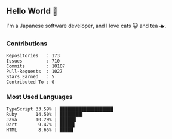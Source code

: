 ## Hello World 👋

I'm a Japanese software developer, and I love cats 😺 and tea 🫖.

### Contributions

    Repositories   : 173
    Issues         : 710
    Commits        : 10107
    Pull-Requests  : 1027
    Stars Earned   : 5
    Contributed To : 0

### Most Used Languages

    TypeScript 33.59% | ████████████████████
    Ruby       14.50% | ████████▌
    Java       10.29% | ██████
    Dart        9.47% | █████▌
    HTML        8.65% | █████
